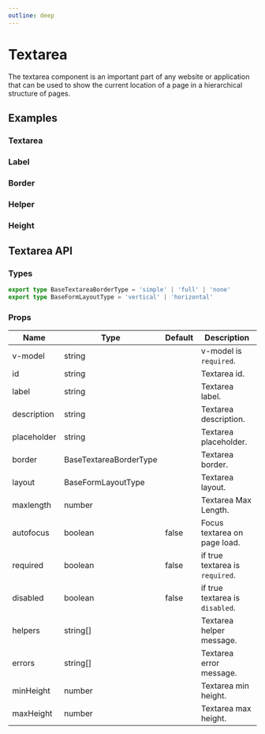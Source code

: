 ```yaml
---
outline: deep
---
```


<script setup lang="ts">
import TextareaExample from './demo/textarea/textarea-example.vue'
import TextareaLabel from './demo/textarea/textarea-label.vue'
import TextareaBorder from './demo/textarea/textarea-border.vue'
import TextareaHelper from './demo/textarea/textarea-helper.vue'
import TextareaHeight from './demo/textarea/textarea-height.vue'
</script>

# Textarea

The textarea component is an important part of any website or application that can be used to show the current location of a page in a hierarchical structure of pages.

## Examples

### Textarea

<!--@include: ./demo/textarea/textarea-example.md-->

### Label

<!--@include: ./demo/textarea/textarea-label.md-->

### Border

<!--@include: ./demo/textarea/textarea-border.md-->

### Helper

<!--@include: ./demo/textarea/textarea-helper.md-->

### Height

<!--@include: ./demo/textarea/textarea-height.md-->

## Textarea API

### Types

```ts
export type BaseTextareaBorderType = 'simple' | 'full' | 'none'
export type BaseFormLayoutType = 'vertical' | 'horizontal'
```

### Props

| Name        | Type                   | Default | Description                     |
| ----------- | ---------------------- | ------- | ------------------------------- |
| v-model     | string                 |         | v-model is `required`.          |
| id          | string                 |         | Textarea id.                    |
| label       | string                 |         | Textarea label.                 |
| description | string                 |         | Textarea description.           |
| placeholder | string                 |         | Textarea placeholder.           |
| border      | BaseTextareaBorderType |         | Textarea border.                |
| layout      | BaseFormLayoutType     |         | Textarea layout.                |
| maxlength   | number                 |         | Textarea Max Length.            |
| autofocus   | boolean                | false   | Focus textarea on page load.    |
| required    | boolean                | false   | if true textarea is `required`. |
| disabled    | boolean                | false   | if true textarea is `disabled`. |
| helpers     | string[]               |         | Textarea helper message.        |
| errors      | string[]               |         | Textarea error message.         |
| minHeight   | number                 |         | Textarea min height.            |
| maxHeight   | number                 |         | Textarea max height.            |
